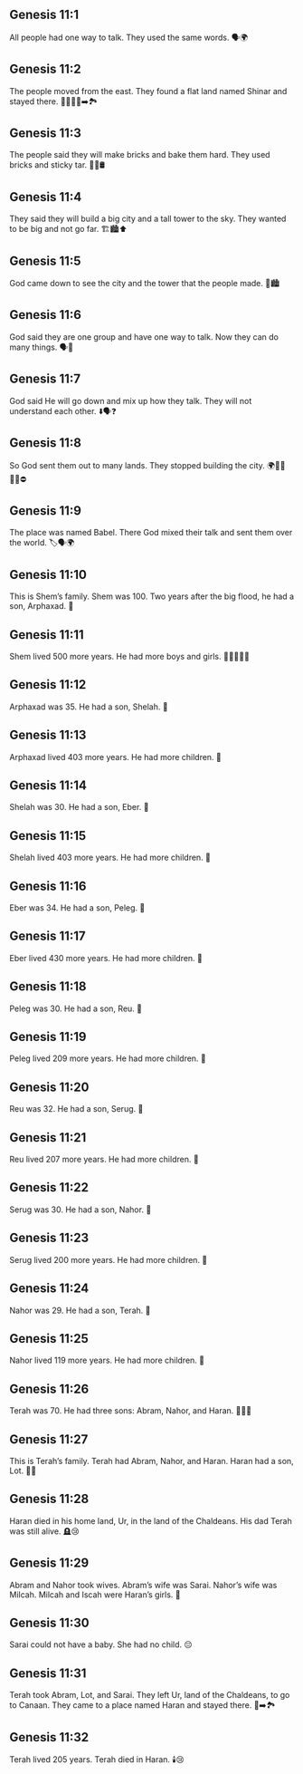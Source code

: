 ## Genesis 11:1
All people had one way to talk. They used the same words. 🗣️🌍
## Genesis 11:2
The people moved from the east. They found a flat land named Shinar and stayed there. 🚶‍♂️🚶‍♀️➡️🏞️
## Genesis 11:3
The people said they will make bricks and bake them hard. They used bricks and sticky tar. 🧱🔥🛢️
## Genesis 11:4
They said they will build a big city and a tall tower to the sky. They wanted to be big and not go far. 🏗️🏙️⬆️
## Genesis 11:5
God came down to see the city and the tower that the people made. 👀🏙️
## Genesis 11:6
God said they are one group and have one way to talk. Now they can do many things. 🗣️🤝
## Genesis 11:7
God said He will go down and mix up how they talk. They will not understand each other. ⬇️🗣️❓
## Genesis 11:8
So God sent them out to many lands. They stopped building the city. 🌍🏃‍♂️🏃‍♀️⛔
## Genesis 11:9
The place was named Babel. There God mixed their talk and sent them over the world. 🏷️🗣️🌍
## Genesis 11:10
This is Shem’s family. Shem was 100. Two years after the big flood, he had a son, Arphaxad. 👶
## Genesis 11:11
Shem lived 500 more years. He had more boys and girls. 📅👨‍👩‍👧‍👦
## Genesis 11:12
Arphaxad was 35. He had a son, Shelah. 👶
## Genesis 11:13
Arphaxad lived 403 more years. He had more children. 📅
## Genesis 11:14
Shelah was 30. He had a son, Eber. 👶
## Genesis 11:15
Shelah lived 403 more years. He had more children. 📅
## Genesis 11:16
Eber was 34. He had a son, Peleg. 👶
## Genesis 11:17
Eber lived 430 more years. He had more children. 📅
## Genesis 11:18
Peleg was 30. He had a son, Reu. 👶
## Genesis 11:19
Peleg lived 209 more years. He had more children. 📅
## Genesis 11:20
Reu was 32. He had a son, Serug. 👶
## Genesis 11:21
Reu lived 207 more years. He had more children. 📅
## Genesis 11:22
Serug was 30. He had a son, Nahor. 👶
## Genesis 11:23
Serug lived 200 more years. He had more children. 📅
## Genesis 11:24
Nahor was 29. He had a son, Terah. 👶
## Genesis 11:25
Nahor lived 119 more years. He had more children. 📅
## Genesis 11:26
Terah was 70. He had three sons: Abram, Nahor, and Haran. 👶👶👶
## Genesis 11:27
This is Terah’s family. Terah had Abram, Nahor, and Haran. Haran had a son, Lot. 👨‍👦
## Genesis 11:28
Haran died in his home land, Ur, in the land of the Chaldeans. His dad Terah was still alive. 🪦😢
## Genesis 11:29
Abram and Nahor took wives. Abram’s wife was Sarai. Nahor’s wife was Milcah. Milcah and Iscah were Haran’s girls. 💍
## Genesis 11:30
Sarai could not have a baby. She had no child. 😔
## Genesis 11:31
Terah took Abram, Lot, and Sarai. They left Ur, land of the Chaldeans, to go to Canaan. They came to a place named Haran and stayed there. 🧳➡️🏞️
## Genesis 11:32
Terah lived 205 years. Terah died in Haran. 🕯️😢
